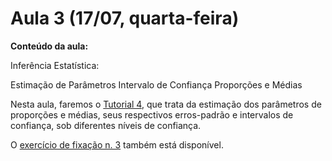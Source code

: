 # Aula 3 (17/07, quarta-feira)

**Conteúdo da aula:**

Inferência Estatística:

Estimação de Parâmetros
Intervalo de Confiança
Proporções e Médias

Nesta aula, faremos o [Tutorial 4](https://github.com/lgelape/modus_2019/blob/master/Tutoriais/Tutorial4.md), que trata da estimação dos parâmetros de proporções e médias, seus respectivos erros-padrão e intervalos de confiança, sob diferentes níveis de confiança.

O [exercício de fixação n. 3](https://github.com/lgelape/modus_2019/blob/master/Exercicios/Exercicio3.md) também está disponível.
